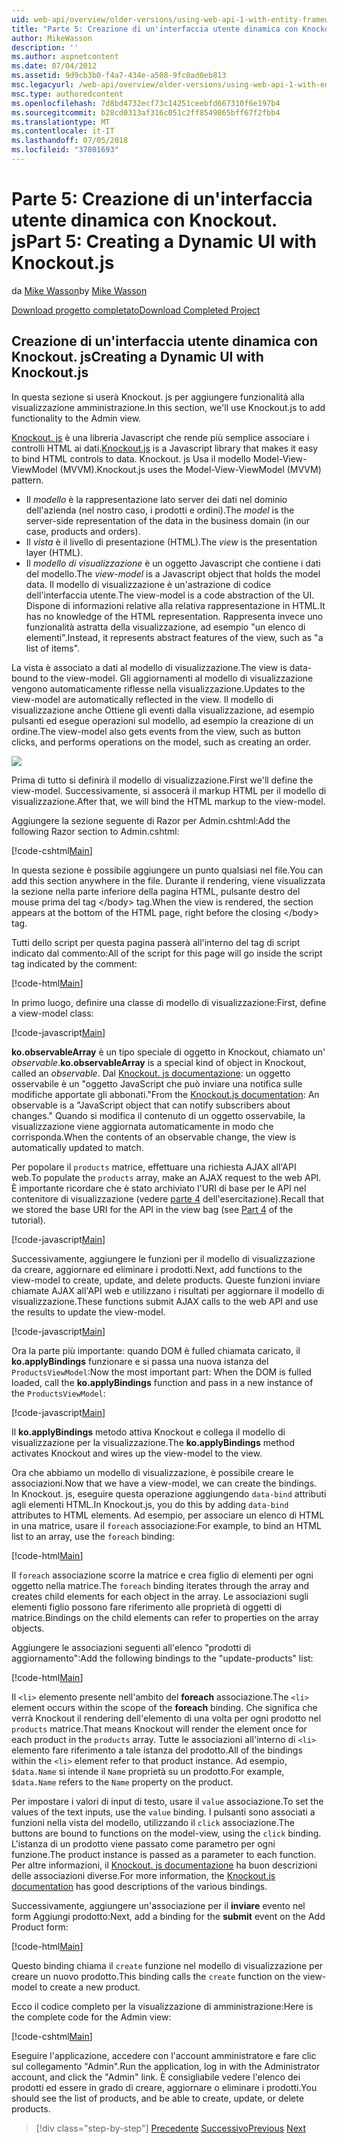 ```yaml
---
uid: web-api/overview/older-versions/using-web-api-1-with-entity-framework-5/using-web-api-with-entity-framework-part-5
title: "Parte 5: Creazione di un'interfaccia utente dinamica con Knockout. js | Microsoft Docs"
author: MikeWasson
description: ''
ms.author: aspnetcontent
ms.date: 07/04/2012
ms.assetid: 9d9cb3b0-f4a7-434e-a508-9fc0ad0eb813
msc.legacyurl: /web-api/overview/older-versions/using-web-api-1-with-entity-framework-5/using-web-api-with-entity-framework-part-5
msc.type: authoredcontent
ms.openlocfilehash: 7d8bd4732ecf73c14251ceebfd667310f6e197b4
ms.sourcegitcommit: b28cd0313af316c051c2ff8549865bff67f2fbb4
ms.translationtype: MT
ms.contentlocale: it-IT
ms.lasthandoff: 07/05/2018
ms.locfileid: "37801693"
---
```

<a name="part-5-creating-a-dynamic-ui-with-knockoutjs"></a><span data-ttu-id="81acd-102">Parte 5: Creazione di un'interfaccia utente dinamica con Knockout. js</span><span class="sxs-lookup"><span data-stu-id="81acd-102">Part 5: Creating a Dynamic UI with Knockout.js</span></span>
====================
<span data-ttu-id="81acd-103">da [Mike Wasson](https://github.com/MikeWasson)</span><span class="sxs-lookup"><span data-stu-id="81acd-103">by [Mike Wasson](https://github.com/MikeWasson)</span></span>

[<span data-ttu-id="81acd-104">Download progetto completato</span><span class="sxs-lookup"><span data-stu-id="81acd-104">Download Completed Project</span></span>](http://code.msdn.microsoft.com/ASP-NET-Web-API-with-afa30545)

## <a name="creating-a-dynamic-ui-with-knockoutjs"></a><span data-ttu-id="81acd-105">Creazione di un'interfaccia utente dinamica con Knockout. js</span><span class="sxs-lookup"><span data-stu-id="81acd-105">Creating a Dynamic UI with Knockout.js</span></span>

<span data-ttu-id="81acd-106">In questa sezione si userà Knockout. js per aggiungere funzionalità alla visualizzazione amministrazione.</span><span class="sxs-lookup"><span data-stu-id="81acd-106">In this section, we'll use Knockout.js to add functionality to the Admin view.</span></span>

<span data-ttu-id="81acd-107">[Knockout. js](http://knockoutjs.com/) è una libreria Javascript che rende più semplice associare i controlli HTML ai dati.</span><span class="sxs-lookup"><span data-stu-id="81acd-107">[Knockout.js](http://knockoutjs.com/) is a Javascript library that makes it easy to bind HTML controls to data.</span></span> <span data-ttu-id="81acd-108">Knockout. js Usa il modello Model-View-ViewModel (MVVM).</span><span class="sxs-lookup"><span data-stu-id="81acd-108">Knockout.js uses the Model-View-ViewModel (MVVM) pattern.</span></span>

- <span data-ttu-id="81acd-109">Il *modello* è la rappresentazione lato server dei dati nel dominio dell'azienda (nel nostro caso, i prodotti e ordini).</span><span class="sxs-lookup"><span data-stu-id="81acd-109">The *model* is the server-side representation of the data in the business domain (in our case, products and orders).</span></span>
- <span data-ttu-id="81acd-110">Il *vista* è il livello di presentazione (HTML).</span><span class="sxs-lookup"><span data-stu-id="81acd-110">The *view* is the presentation layer (HTML).</span></span>
- <span data-ttu-id="81acd-111">Il *modello di visualizzazione* è un oggetto Javascript che contiene i dati del modello.</span><span class="sxs-lookup"><span data-stu-id="81acd-111">The *view-model* is a Javascript object that holds the model data.</span></span> <span data-ttu-id="81acd-112">Il modello di visualizzazione è un'astrazione di codice dell'interfaccia utente.</span><span class="sxs-lookup"><span data-stu-id="81acd-112">The view-model is a code abstraction of the UI.</span></span> <span data-ttu-id="81acd-113">Dispone di informazioni relative alla relativa rappresentazione in HTML.</span><span class="sxs-lookup"><span data-stu-id="81acd-113">It has no knowledge of the HTML representation.</span></span> <span data-ttu-id="81acd-114">Rappresenta invece uno funzionalità astratta della visualizzazione, ad esempio "un elenco di elementi".</span><span class="sxs-lookup"><span data-stu-id="81acd-114">Instead, it represents abstract features of the view, such as "a list of items".</span></span>

<span data-ttu-id="81acd-115">La vista è associato a dati al modello di visualizzazione.</span><span class="sxs-lookup"><span data-stu-id="81acd-115">The view is data-bound to the view-model.</span></span> <span data-ttu-id="81acd-116">Gli aggiornamenti al modello di visualizzazione vengono automaticamente riflesse nella visualizzazione.</span><span class="sxs-lookup"><span data-stu-id="81acd-116">Updates to the view-model are automatically reflected in the view.</span></span> <span data-ttu-id="81acd-117">Il modello di visualizzazione anche Ottiene gli eventi dalla visualizzazione, ad esempio pulsanti ed esegue operazioni sul modello, ad esempio la creazione di un ordine.</span><span class="sxs-lookup"><span data-stu-id="81acd-117">The view-model also gets events from the view, such as button clicks, and performs operations on the model, such as creating an order.</span></span>

![](using-web-api-with-entity-framework-part-5/_static/image1.png)

<span data-ttu-id="81acd-118">Prima di tutto si definirà il modello di visualizzazione.</span><span class="sxs-lookup"><span data-stu-id="81acd-118">First we'll define the view-model.</span></span> <span data-ttu-id="81acd-119">Successivamente, si assocerà il markup HTML per il modello di visualizzazione.</span><span class="sxs-lookup"><span data-stu-id="81acd-119">After that, we will bind the HTML markup to the view-model.</span></span>

<span data-ttu-id="81acd-120">Aggiungere la sezione seguente di Razor per Admin.cshtml:</span><span class="sxs-lookup"><span data-stu-id="81acd-120">Add the following Razor section to Admin.cshtml:</span></span>

[!code-cshtml[Main](using-web-api-with-entity-framework-part-5/samples/sample1.cshtml)]

<span data-ttu-id="81acd-121">In questa sezione è possibile aggiungere un punto qualsiasi nel file.</span><span class="sxs-lookup"><span data-stu-id="81acd-121">You can add this section anywhere in the file.</span></span> <span data-ttu-id="81acd-122">Durante il rendering, viene visualizzata la sezione nella parte inferiore della pagina HTML, pulsante destro del mouse prima del tag &lt;/body&gt; tag.</span><span class="sxs-lookup"><span data-stu-id="81acd-122">When the view is rendered, the section appears at the bottom of the HTML page, right before the closing &lt;/body&gt; tag.</span></span>

<span data-ttu-id="81acd-123">Tutti dello script per questa pagina passerà all'interno del tag di script indicato dal commento:</span><span class="sxs-lookup"><span data-stu-id="81acd-123">All of the script for this page will go inside the script tag indicated by the comment:</span></span>

[!code-html[Main](using-web-api-with-entity-framework-part-5/samples/sample2.html)]

<span data-ttu-id="81acd-124">In primo luogo, definire una classe di modello di visualizzazione:</span><span class="sxs-lookup"><span data-stu-id="81acd-124">First, define a view-model class:</span></span>

[!code-javascript[Main](using-web-api-with-entity-framework-part-5/samples/sample3.js)]

<span data-ttu-id="81acd-125">**ko.observableArray** è un tipo speciale di oggetto in Knockout, chiamato un' *observable*.</span><span class="sxs-lookup"><span data-stu-id="81acd-125">**ko.observableArray** is a special kind of object in Knockout, called an *observable*.</span></span> <span data-ttu-id="81acd-126">Dal [Knockout. js documentazione](http://knockoutjs.com/documentation/observables.html): un oggetto osservabile è un "oggetto JavaScript che può inviare una notifica sulle modifiche apportate gli abbonati."</span><span class="sxs-lookup"><span data-stu-id="81acd-126">From the [Knockout.js documentation](http://knockoutjs.com/documentation/observables.html): An observable is a "JavaScript object that can notify subscribers about changes."</span></span> <span data-ttu-id="81acd-127">Quando si modifica il contenuto di un oggetto osservabile, la visualizzazione viene aggiornata automaticamente in modo che corrisponda.</span><span class="sxs-lookup"><span data-stu-id="81acd-127">When the contents of an observable change, the view is automatically updated to match.</span></span>

<span data-ttu-id="81acd-128">Per popolare il `products` matrice, effettuare una richiesta AJAX all'API web.</span><span class="sxs-lookup"><span data-stu-id="81acd-128">To populate the `products` array, make an AJAX request to the web API.</span></span> <span data-ttu-id="81acd-129">È importante ricordare che è stato archiviato l'URI di base per le API nel contenitore di visualizzazione (vedere [parte 4](using-web-api-with-entity-framework-part-4.md) dell'esercitazione).</span><span class="sxs-lookup"><span data-stu-id="81acd-129">Recall that we stored the base URI for the API in the view bag (see [Part 4](using-web-api-with-entity-framework-part-4.md) of the tutorial).</span></span>

[!code-javascript[Main](using-web-api-with-entity-framework-part-5/samples/sample4.js?highlight=5)]

<span data-ttu-id="81acd-130">Successivamente, aggiungere le funzioni per il modello di visualizzazione da creare, aggiornare ed eliminare i prodotti.</span><span class="sxs-lookup"><span data-stu-id="81acd-130">Next, add functions to the view-model to create, update, and delete products.</span></span> <span data-ttu-id="81acd-131">Queste funzioni inviare chiamate AJAX all'API web e utilizzano i risultati per aggiornare il modello di visualizzazione.</span><span class="sxs-lookup"><span data-stu-id="81acd-131">These functions submit AJAX calls to the web API and use the results to update the view-model.</span></span>

[!code-javascript[Main](using-web-api-with-entity-framework-part-5/samples/sample5.js?highlight=7)]

<span data-ttu-id="81acd-132">Ora la parte più importante: quando DOM è fulled chiamata caricato, il **ko.applyBindings** funzionare e si passa una nuova istanza del `ProductsViewModel`:</span><span class="sxs-lookup"><span data-stu-id="81acd-132">Now the most important part: When the DOM is fulled loaded, call the **ko.applyBindings** function and pass in a new instance of the `ProductsViewModel`:</span></span>

[!code-javascript[Main](using-web-api-with-entity-framework-part-5/samples/sample6.js)]

<span data-ttu-id="81acd-133">Il **ko.applyBindings** metodo attiva Knockout e collega il modello di visualizzazione per la visualizzazione.</span><span class="sxs-lookup"><span data-stu-id="81acd-133">The **ko.applyBindings** method activates Knockout and wires up the view-model to the view.</span></span>

<span data-ttu-id="81acd-134">Ora che abbiamo un modello di visualizzazione, è possibile creare le associazioni.</span><span class="sxs-lookup"><span data-stu-id="81acd-134">Now that we have a view-model, we can create the bindings.</span></span> <span data-ttu-id="81acd-135">In Knockout. js, eseguire questa operazione aggiungendo `data-bind` attributi agli elementi HTML.</span><span class="sxs-lookup"><span data-stu-id="81acd-135">In Knockout.js, you do this by adding `data-bind` attributes to HTML elements.</span></span> <span data-ttu-id="81acd-136">Ad esempio, per associare un elenco di HTML in una matrice, usare il `foreach` associazione:</span><span class="sxs-lookup"><span data-stu-id="81acd-136">For example, to bind an HTML list to an array, use the `foreach` binding:</span></span>

[!code-html[Main](using-web-api-with-entity-framework-part-5/samples/sample7.html?highlight=1)]

<span data-ttu-id="81acd-137">Il `foreach` associazione scorre la matrice e crea figlio di elementi per ogni oggetto nella matrice.</span><span class="sxs-lookup"><span data-stu-id="81acd-137">The `foreach` binding iterates through the array and creates child elements for each object in the array.</span></span> <span data-ttu-id="81acd-138">Le associazioni sugli elementi figlio possono fare riferimento alle proprietà di oggetti di matrice.</span><span class="sxs-lookup"><span data-stu-id="81acd-138">Bindings on the child elements can refer to properties on the array objects.</span></span>

<span data-ttu-id="81acd-139">Aggiungere le associazioni seguenti all'elenco "prodotti di aggiornamento":</span><span class="sxs-lookup"><span data-stu-id="81acd-139">Add the following bindings to the "update-products" list:</span></span>

[!code-html[Main](using-web-api-with-entity-framework-part-5/samples/sample8.html)]

<span data-ttu-id="81acd-140">Il `<li>` elemento presente nell'ambito del **foreach** associazione.</span><span class="sxs-lookup"><span data-stu-id="81acd-140">The `<li>` element occurs within the scope of the **foreach** binding.</span></span> <span data-ttu-id="81acd-141">Che significa che verrà Knockout il rendering dell'elemento di una volta per ogni prodotto nel `products` matrice.</span><span class="sxs-lookup"><span data-stu-id="81acd-141">That means Knockout will render the element once for each product in the `products` array.</span></span> <span data-ttu-id="81acd-142">Tutte le associazioni all'interno di `<li>` elemento fare riferimento a tale istanza del prodotto.</span><span class="sxs-lookup"><span data-stu-id="81acd-142">All of the bindings within the `<li>` element refer to that product instance.</span></span> <span data-ttu-id="81acd-143">Ad esempio, `$data.Name` si intende il `Name` proprietà su un prodotto.</span><span class="sxs-lookup"><span data-stu-id="81acd-143">For example, `$data.Name` refers to the `Name` property on the product.</span></span>

<span data-ttu-id="81acd-144">Per impostare i valori di input di testo, usare il `value` associazione.</span><span class="sxs-lookup"><span data-stu-id="81acd-144">To set the values of the text inputs, use the `value` binding.</span></span> <span data-ttu-id="81acd-145">I pulsanti sono associati a funzioni nella vista del modello, utilizzando il `click` associazione.</span><span class="sxs-lookup"><span data-stu-id="81acd-145">The buttons are bound to functions on the model-view, using the `click` binding.</span></span> <span data-ttu-id="81acd-146">L'istanza di un prodotto viene passato come parametro per ogni funzione.</span><span class="sxs-lookup"><span data-stu-id="81acd-146">The product instance is passed as a parameter to each function.</span></span> <span data-ttu-id="81acd-147">Per altre informazioni, il [Knockout. js documentazione](http://knockoutjs.com/documentation/observables.html) ha buon descrizioni delle associazioni diverse.</span><span class="sxs-lookup"><span data-stu-id="81acd-147">For more information, the [Knockout.js documentation](http://knockoutjs.com/documentation/observables.html) has good descriptions of the various bindings.</span></span>

<span data-ttu-id="81acd-148">Successivamente, aggiungere un'associazione per il **inviare** evento nel form Aggiungi prodotto:</span><span class="sxs-lookup"><span data-stu-id="81acd-148">Next, add a binding for the **submit** event on the Add Product form:</span></span>

[!code-html[Main](using-web-api-with-entity-framework-part-5/samples/sample9.html)]

<span data-ttu-id="81acd-149">Questo binding chiama il `create` funzione nel modello di visualizzazione per creare un nuovo prodotto.</span><span class="sxs-lookup"><span data-stu-id="81acd-149">This binding calls the `create` function on the view-model to create a new product.</span></span>

<span data-ttu-id="81acd-150">Ecco il codice completo per la visualizzazione di amministrazione:</span><span class="sxs-lookup"><span data-stu-id="81acd-150">Here is the complete code for the Admin view:</span></span>

[!code-cshtml[Main](using-web-api-with-entity-framework-part-5/samples/sample10.cshtml)]

<span data-ttu-id="81acd-151">Eseguire l'applicazione, accedere con l'account amministratore e fare clic sul collegamento "Admin".</span><span class="sxs-lookup"><span data-stu-id="81acd-151">Run the application, log in with the Administrator account, and click the "Admin" link.</span></span> <span data-ttu-id="81acd-152">È consigliabile vedere l'elenco dei prodotti ed essere in grado di creare, aggiornare o eliminare i prodotti.</span><span class="sxs-lookup"><span data-stu-id="81acd-152">You should see the list of products, and be able to create, update, or delete products.</span></span>

> [!div class="step-by-step"]
> <span data-ttu-id="81acd-153">[Precedente](using-web-api-with-entity-framework-part-4.md)
> [Successivo](using-web-api-with-entity-framework-part-6.md)</span><span class="sxs-lookup"><span data-stu-id="81acd-153">[Previous](using-web-api-with-entity-framework-part-4.md)
[Next](using-web-api-with-entity-framework-part-6.md)</span></span>
